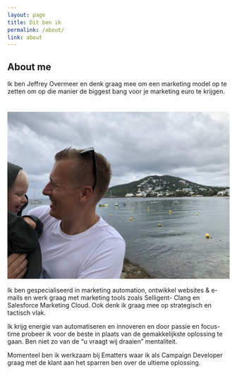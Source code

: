 ```yaml
---
layout: page
title: Dit ben ik
permalink: /about/
link: about
---
```


<div class="">
<div class="about">
<h2 class="is-title" style="">About me</h2>
<p>
Ik ben Jeffrey Overmeer en denk graag mee om een marketing model op te zetten om op die manier de biggest bang voor je marketing euro te krijgen.
</p>
<img src="/images/ik.jpg" class="fullscreen" style="margin-top:24px;max-width:100%;">
<p>
Ik ben gespecialiseerd in marketing automation, ontwikkel websites & e-mails en werk graag met marketing tools zoals Selligent- Clang en Salesforce Marketing Cloud. Ook denk ik graag mee op strategisch en tactisch vlak.
</p>
<p>
Ik krijg energie van automatiseren en innoveren en door passie en focus-time probeer ik voor de beste in plaats van de gemakkelijkste oplossing te gaan. Ben niet zo van de “u vraagt wij draaien” mentaliteit. 
</p>
<p>
Momenteel ben ik werkzaam bij Ematters waar ik als Campaign Developer graag met de klant aan het sparren ben over de ultieme oplossing.
</p>
</div>

